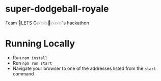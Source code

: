 # super-dodgeball-royale
Team :lizard:LETS G:boom::boom::boom::exploding_head::boom::boom::boom:'s hackathon

# Running Locally
- Run `npm install`
- Run `npm run start`
- Navigate your browser to one of the addresses listed from the `start` command
